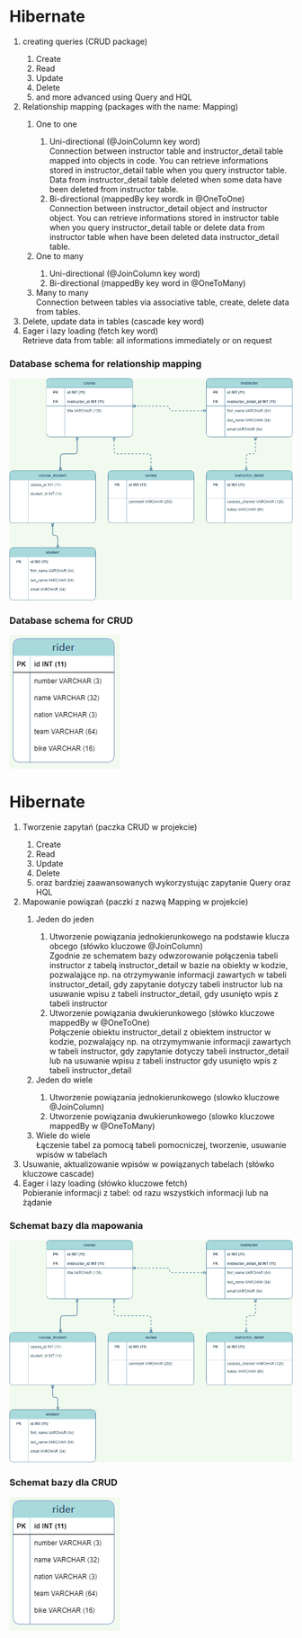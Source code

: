 # Hibernate

<ol>
  <li>creating queries (CRUD package)</li>
    <ol>
      <li>Create</li>
      <li>Read</li>
      <li>Update</li>
      <li>Delete</li>
      <li>and more advanced using Query and HQL</li>
     </ol>
  <li>Relationship mapping (packages with the name: Mapping)</li>
     <ol>
       <li>One to one</li>
        <ol>
        <li>Uni-directional (@JoinColumn key word)</li>
	  Connection between instructor table and instructor_detail table mapped into objects in code. You can retrieve informations stored in instructor_detail table when you query instructor table. Data from instructor_detail table deleted when some data have been deleted from instructor table.
	<li>Bi-directional (mappedBy key wordk in @OneToOne)</li>
		Connection between instructor_detail object and instructor object. You can retrieve informations stored in instructor table when you query instructor_detail table or delete data from instructor table when have been deleted data instructor_detail table.	
       </ol>
	<li>One to many</li>
	     <ol>
		<li>Uni-directional (@JoinColumn key word)</li>
		<li>Bi-directional (mappedBy key word in @OneToMany)</li>
	     </ol>
	<li>Many to many</li>
	   Connection between tables via associative table, create, delete data from tables.
        </ol>
	<li>Delete, update data in tables (cascade key word)</li>
	<li>Eager i lazy loading (fetch key word)</li>
	    Retrieve data from table: all informations immediately or on request
</ol>

<h3>Database schema for relationship mapping</h3>

![Screenshot](bazamapowanie.png)

<h3>Database schema for CRUD</h3>

![Screenshot](bazacrud.png)

# Hibernate

<ol>
  <li>Tworzenie zapytań (paczka CRUD w projekcie)</li>
    <ol>
      <li>Create</li>
      <li>Read</li>
      <li>Update</li>
      <li>Delete</li>
      <li>oraz bardziej zaawansowanych wykorzystując zapytanie Query oraz HQL</li>
     </ol>
  <li>Mapowanie powiązań (paczki z nazwą Mapping w projekcie)</li>
     <ol>
       <li>Jeden do jeden</li>
        <ol>
        <li>Utworzenie powiązania jednokierunkowego na podstawie klucza obcego (słówko kluczowe @JoinColumn)</li>
          Zgodnie ze schematem bazy odwzorowanie połączenia tabeli instructor z tabelą instructor_detail w bazie na obiekty w kodzie, pozwalające 
		np. na otrzymywanie informacji zawartych w tabeli instructor_detail, gdy zapytanie dotyczy tabeli instructor lub na usuwanie wpisu z tabeli instructor_detail,
		gdy usunięto wpis z tabeli instructor
	<li>Utworzenie powiązania dwukierunkowego (słówko kluczowe mappedBy w @OneToOne)</li>
		Połączenie obiektu instructor_detail z obiektem instructor w kodzie, pozwalający np. na otrzymymwanie informacji zawartych w tabeli instructor, gdy zapytanie
		dotyczy tabeli instructor_detail lub na usuwanie wpisu z tabeli instructor gdy usunięto wpis z tabeli instructor_detail	
       </ol>
	<li>Jeden do wiele</li>
	     <ol>
		<li>Utworzenie powiązania jednokierunkowego (slowko kluczowe @JoinColumn)</li>
		<li>Utworzenie powiązania dwukierunkowego (slowko kluczowe mappedBy w @OneToMany)</li>
	     </ol>
	<li>Wiele do wiele</li>
	    Łączenie tabel za pomocą tabeli pomocniczej, tworzenie, usuwanie wpisów w tabelach
        </ol>
	<li>Usuwanie, aktualizowanie wpisów w powiązanych tabelach (słówko kluczowe cascade)</li>
	<li>Eager i lazy loading (słówko kluczowe fetch)</li>
	    Pobieranie informacji z tabel: od razu wszystkich informacji lub na żądanie 
</ol>

<h3>Schemat bazy dla mapowania</h3>

![Screenshot](bazamapowanie.png)

<h3>Schemat bazy dla CRUD</h3>

![Screenshot](bazacrud.png)

